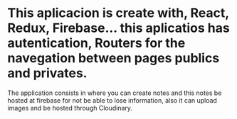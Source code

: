 # This aplicacion is create with, React, Redux, Firebase... this aplicatios has autentication, Routers for the navegation between pages publics and privates.
The application consists in where you can create notes and this notes be hosted at firebase for not be able to lose information, also it can upload images and be hosted through Cloudinary.

